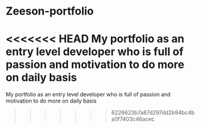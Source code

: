 # Zeeson-portfolio
<<<<<<< HEAD
My portfolio as an entry level developer who is full of passion and motivation to do more on daily basis
=======
My portfolio as an entry level developer who is full of passion and motivation to do more on daily basis 
>>>>>>> 6226623b7a87d297dd2b94bc4ba0f7403c46acec
